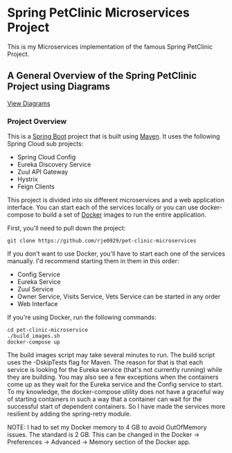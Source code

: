 # Spring PetClinic Microservices Project

This is my Microservices implementation of the famous Spring PetClinic Project.

## A General Overview of the Spring PetClinic Project using Diagrams

[View Diagrams](https://speakerdeck.com/michaelisvy/spring-petclinic-sample-application)

### Project Overview

This is a [Spring Boot](https://spring.io/guides/gs/spring-boot) project that is built using [Maven](https://spring.io/guides/gs/maven/).  It uses the following Spring Cloud sub projects:

* Spring Cloud Config
* Eureka Discovery Service
* Zuul API Gateway
* Hystrix
* Feign Clients

This project is divided into six different microservices and a web application interface.  You can start each of the services locally or you can use docker-compose to build a set of [Docker](https://www.docker.com/) images to run the entire application.

First, you'll need to pull down the project:

```
git clone https://github.com/rje0929/pet-clinic-microservices
```

If you don't want to use Docker, you'll have to start each one of the services manually.  I'd recommend starting them in them in this order:

* Config Service
* Eureka Service
* Zuul Service
* Owner Service, Visits Service, Vets Service can be started in any order
* Web Interface

If you're using Docker, run the following commands:

```
cd pet-clinic-microservice
./build_images.sh
docker-compose up
```

The build images script may take several minutes to run.  The build script uses the -DskipTests flag for Maven.  The reason for that is that each service is looking for the Eureka service (that's not currently running) while they are building.  You may also see a few exceptions when the containers come up as they wait for the Eureka service and the Config service to start. To my knowledge, the docker-compose utility does not have a graceful way of starting containers in such a way that a container can wait for the successful start of dependent containers.  So I have made the services more resilient by adding the spring-retry module. 

NOTE:  I had to set my Docker memory to 4 GB to avoid OutOfMemory issues.  The standard is 2 GB.  This can be changed in the Docker -> Preferences -> Advanced -> Memory section of the Docker app.

